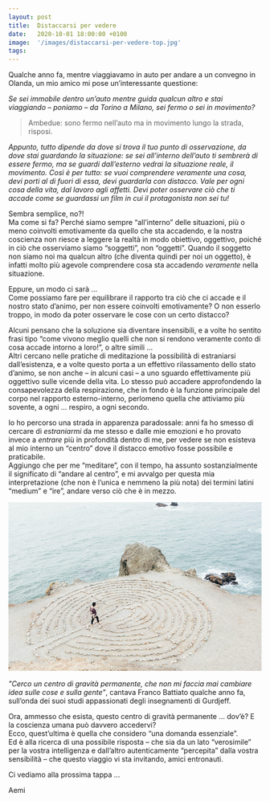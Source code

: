 ```yaml
---
layout: post
title:  Distaccarsi per vedere
date:   2020-10-01 18:00:00 +0100
image:  '/images/distaccarsi-per-vedere-top.jpg'
tags: 
---
```


Qualche anno fa, mentre viaggiavamo in auto per andare a un convegno in Olanda, un mio amico mi pose un’interessante questione:

*Se sei immobile dentro un’auto mentre guida qualcun altro e stai viaggiando – poniamo – da Torino a Milano, sei fermo o sei in movimento?*

> Ambedue: sono fermo nell’auto ma in movimento lungo la strada, risposi.

*Appunto, tutto dipende da dove si trova il tuo punto di osservazione, da dove stai guardando la situazione: se sei all’interno dell’auto ti sembrerà di essere fermo, ma se guardi dall’esterno vedrai la situazione reale, il movimento. Così è per tutto: se vuoi comprendere veramente una cosa, devi porti al di fuori di essa, devi guardarla con distacco. Vale per ogni cosa della vita, dal lavoro agli affetti. Devi poter osservare ciò che ti accade come se guardassi un film in cui il protagonista non sei tu!*

Sembra semplice, no?!<br />
Ma come si fa? Perché siamo sempre “all’interno” delle situazioni, più o meno coinvolti emotivamente da quello che sta accadendo, e la nostra coscienza non riesce a leggere la realtà in modo obiettivo, oggettivo, poiché in ciò che osserviamo siamo “soggetti”, non “oggetti”. Quando il soggetto non siamo noi ma qualcun altro (che diventa quindi per noi un oggetto), è infatti molto più agevole comprendere cosa sta accadendo *veramente* nella situazione.

Eppure, un modo ci sarà …<br />
Come possiamo fare per equilibrare il rapporto tra ciò che ci accade e il nostro stato d’animo, per non essere coinvolti emotivamente? O non esserlo troppo, in modo da poter osservare le cose con un certo distacco?

Alcuni pensano che la soluzione sia diventare insensibili, e a volte ho sentito frasi tipo “come vivono meglio quelli che non si rendono veramente conto di cosa accade intorno a loro!”, o altre simili …<br />
Altri cercano nelle pratiche di meditazione la possibilità di estraniarsi dall’esistenza, e a volte questo porta a un effettivo rilassamento dello stato d’animo, se non anche – in alcuni casi – a uno sguardo effettivamente più oggettivo sulle vicende della vita.
Lo stesso può accadere approfondendo la consapevolezza della respirazione, che in fondo è la funzione principale del corpo nel rapporto esterno-interno, perlomeno quella che attiviamo più sovente, a ogni … respiro, a ogni secondo.

Io ho percorso una strada in apparenza paradossale: anni fa ho smesso di cercare di *estraniarmi* da me stesso e dalle mie emozioni e ho provato invece a *entrare* più in profondità dentro di me, per vedere se non esisteva al mio interno un “centro” dove il distacco emotivo fosse possibile e praticabile. <br />
Aggiungo che per me “meditare”, con il tempo, ha assunto sostanzialmente il significato di “andare al centro”, e mi avvalgo per questa mia interpretazione (che non è l’unica e nemmeno la più nota) dei termini latini “medium” e “ire”, andare verso ciò che è in mezzo.


![](/images/distaccarsi-per-vedere-center.jpg)

*"Cerco un centro di gravità permanente, che non mi faccia mai cambiare idea sulle cose e sulla gente"*, cantava Franco Battiato qualche anno fa, sull’onda dei suoi studi appassionati degli insegnamenti di Gurdjeff. 

Ora, ammesso che esista, questo centro di gravità permanente … dov’è? E la coscienza umana può davvero accedervi?<br />
Ecco, quest’ultima è quella che considero “una domanda essenziale”.<br />
Ed è alla ricerca di una possibile risposta – che sia da un lato “verosimile” per la vostra intelligenza e dall’altro autenticamente “percepita” dalla vostra sensibilità – che questo viaggio vi sta invitando, amici entronauti.

Ci vediamo alla prossima tappa …

Aemi